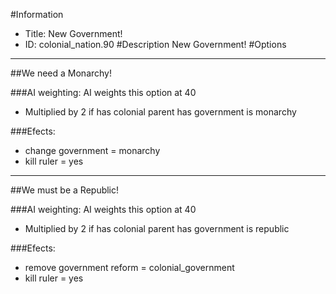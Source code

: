 #Information
 - Title: New Government!
 - ID: colonial_nation.90
#Description
New Government!
#Options

___
##We need a Monarchy!

###AI weighting:
AI weights this option at 40
 - Multiplied by 2 if has colonial parent has government is monarchy


###Efects:<ul><li>change government = monarchy</li><li>kill ruler = yes</li></ul>

___
##We must be a Republic!

###AI weighting:
AI weights this option at 40
 - Multiplied by 2 if has colonial parent has government is republic


###Efects:<ul><li>remove government reform = colonial_government</li><li>kill ruler = yes</li></ul>
